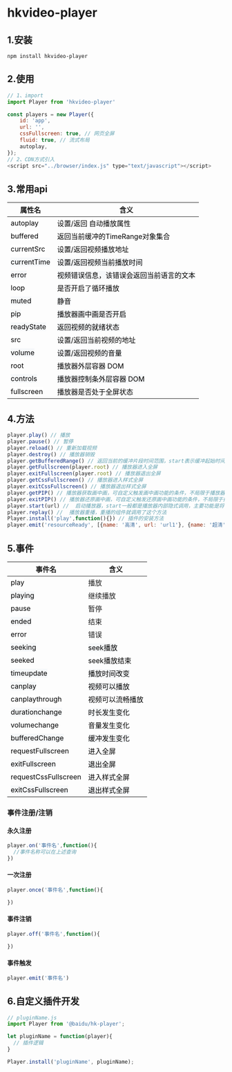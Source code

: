 # hkvideo-player
## 1.安装
```
npm install hkvideo-player
```
## 2.使用
```javascript { .theme-peacock } 
// 1、import
import Player from 'hkvideo-player'

const players = new Player({
    id: 'app',
    url: '',
    cssFullscreen: true, // 网页全屏
    fluid: true, // 流式布局
    autoplay,
});
// 2、CDN方式引入
<script src="../browser/index.js" type="text/javascript"></script>
```
## 3.常用api
| 属性名 | 含义 |
|---|---|
|<span style="color: rgb(0, 0, 0); font-family: -apple-system, system-ui, &quot;Segoe UI&quot;, Roboto, Oxygen, Ubuntu, Cantarell, &quot;Fira Sans&quot;, &quot;Droid Sans&quot;, &quot;Helvetica Neue&quot;, sans-serif; font-size: 16px; text-align: start; white-space: normal; background-color: rgb(255, 255, 255);">autoplay</span> | <span style="color: rgb(0, 0, 0); font-family: -apple-system, system-ui, &quot;Segoe UI&quot;, Roboto, Oxygen, Ubuntu, Cantarell, &quot;Fira Sans&quot;, &quot;Droid Sans&quot;, &quot;Helvetica Neue&quot;, sans-serif; font-size: 16px; white-space: normal; background-color: rgb(255, 255, 255);">设置/返回 自动播放属性</span> |  
|<span style="color: rgb(0, 0, 0); font-family: -apple-system, system-ui, &quot;Segoe UI&quot;, Roboto, Oxygen, Ubuntu, Cantarell, &quot;Fira Sans&quot;, &quot;Droid Sans&quot;, &quot;Helvetica Neue&quot;, sans-serif; font-size: 16px; text-align: start; white-space: normal; background-color: rgb(255, 255, 255);">buffered</span> | <span style="color: rgb(0, 0, 0); font-family: -apple-system, system-ui, &quot;Segoe UI&quot;, Roboto, Oxygen, Ubuntu, Cantarell, &quot;Fira Sans&quot;, &quot;Droid Sans&quot;, &quot;Helvetica Neue&quot;, sans-serif; font-size: 16px; white-space: normal; background-color: rgb(255, 255, 255);">返回当前缓冲的TimeRange对象集合</span> |
|<span style="color: rgb(0, 0, 0); font-family: -apple-system, system-ui, &quot;Segoe UI&quot;, Roboto, Oxygen, Ubuntu, Cantarell, &quot;Fira Sans&quot;, &quot;Droid Sans&quot;, &quot;Helvetica Neue&quot;, sans-serif; font-size: 16px; text-align: start; white-space: normal; background-color: rgb(255, 255, 255);">currentSrc</span> | <span style="color: rgb(0, 0, 0); font-family: -apple-system, system-ui, &quot;Segoe UI&quot;, Roboto, Oxygen, Ubuntu, Cantarell, &quot;Fira Sans&quot;, &quot;Droid Sans&quot;, &quot;Helvetica Neue&quot;, sans-serif; font-size: 16px; white-space: normal; background-color: rgb(255, 255, 255);">设置/返回视频播放地址</span> | 
|<span style="color: rgb(0, 0, 0); font-family: -apple-system, system-ui, &quot;Segoe UI&quot;, Roboto, Oxygen, Ubuntu, Cantarell, &quot;Fira Sans&quot;, &quot;Droid Sans&quot;, &quot;Helvetica Neue&quot;, sans-serif; font-size: 16px; text-align: start; white-space: normal; background-color: rgb(246, 248, 250);">currentTime</span> | <span style="color: rgb(0, 0, 0); font-family: -apple-system, system-ui, &quot;Segoe UI&quot;, Roboto, Oxygen, Ubuntu, Cantarell, &quot;Fira Sans&quot;, &quot;Droid Sans&quot;, &quot;Helvetica Neue&quot;, sans-serif; font-size: 16px; white-space: normal; background-color: rgb(246, 248, 250);">设置/返回视频当前播放时间</span> | 
|<span style="color: rgb(0, 0, 0); font-family: -apple-system, system-ui, &quot;Segoe UI&quot;, Roboto, Oxygen, Ubuntu, Cantarell, &quot;Fira Sans&quot;, &quot;Droid Sans&quot;, &quot;Helvetica Neue&quot;, sans-serif; font-size: 16px; text-align: start; white-space: normal; background-color: rgb(246, 248, 250);">error</span> | <span style="color: rgb(0, 0, 0); font-family: -apple-system, system-ui, &quot;Segoe UI&quot;, Roboto, Oxygen, Ubuntu, Cantarell, &quot;Fira Sans&quot;, &quot;Droid Sans&quot;, &quot;Helvetica Neue&quot;, sans-serif; font-size: 16px; white-space: normal; background-color: rgb(246, 248, 250);">视频错误信息，该错误会返回当前语言的文本</span> | 
|<span style="color: rgb(0, 0, 0); font-family: -apple-system, system-ui, &quot;Segoe UI&quot;, Roboto, Oxygen, Ubuntu, Cantarell, &quot;Fira Sans&quot;, &quot;Droid Sans&quot;, &quot;Helvetica Neue&quot;, sans-serif; font-size: 16px; text-align: start; white-space: normal; background-color: rgb(255, 255, 255);">loop</span> | <span style="color: rgb(0, 0, 0); font-family: -apple-system, system-ui, &quot;Segoe UI&quot;, Roboto, Oxygen, Ubuntu, Cantarell, &quot;Fira Sans&quot;, &quot;Droid Sans&quot;, &quot;Helvetica Neue&quot;, sans-serif; font-size: 16px; white-space: normal; background-color: rgb(255, 255, 255);">是否开启了循环播放</span> | 
|<span style="color: rgb(0, 0, 0); font-family: -apple-system, system-ui, &quot;Segoe UI&quot;, Roboto, Oxygen, Ubuntu, Cantarell, &quot;Fira Sans&quot;, &quot;Droid Sans&quot;, &quot;Helvetica Neue&quot;, sans-serif; font-size: 16px; text-align: start; white-space: normal; background-color: rgb(246, 248, 250);">muted</span> | <span style="color: rgb(0, 0, 0); font-family: -apple-system, system-ui, &quot;Segoe UI&quot;, Roboto, Oxygen, Ubuntu, Cantarell, &quot;Fira Sans&quot;, &quot;Droid Sans&quot;, &quot;Helvetica Neue&quot;, sans-serif; font-size: 16px; white-space: normal; background-color: rgb(246, 248, 250);">静音</span> | 
|<span style="color: rgb(0, 0, 0); font-family: -apple-system, system-ui, &quot;Segoe UI&quot;, Roboto, Oxygen, Ubuntu, Cantarell, &quot;Fira Sans&quot;, &quot;Droid Sans&quot;, &quot;Helvetica Neue&quot;, sans-serif; font-size: 16px; text-align: start; white-space: normal; background-color: rgb(246, 248, 250);">pip</span> | <span style="color: rgb(0, 0, 0); font-family: -apple-system, system-ui, &quot;Segoe UI&quot;, Roboto, Oxygen, Ubuntu, Cantarell, &quot;Fira Sans&quot;, &quot;Droid Sans&quot;, &quot;Helvetica Neue&quot;, sans-serif; font-size: 16px; white-space: normal; background-color: rgb(246, 248, 250);">播放器画中画是否开启</span> | 
|<span style="color: rgb(0, 0, 0); font-family: -apple-system, system-ui, &quot;Segoe UI&quot;, Roboto, Oxygen, Ubuntu, Cantarell, &quot;Fira Sans&quot;, &quot;Droid Sans&quot;, &quot;Helvetica Neue&quot;, sans-serif; font-size: 16px; text-align: start; white-space: normal; background-color: rgb(246, 248, 250);">readyState</span> | <span style="color: rgb(0, 0, 0); font-family: -apple-system, system-ui, &quot;Segoe UI&quot;, Roboto, Oxygen, Ubuntu, Cantarell, &quot;Fira Sans&quot;, &quot;Droid Sans&quot;, &quot;Helvetica Neue&quot;, sans-serif; font-size: 16px; white-space: normal; background-color: rgb(246, 248, 250);">返回视频的就绪状态</span> | 
|<span style="color: rgb(0, 0, 0); font-family: -apple-system, system-ui, &quot;Segoe UI&quot;, Roboto, Oxygen, Ubuntu, Cantarell, &quot;Fira Sans&quot;, &quot;Droid Sans&quot;, &quot;Helvetica Neue&quot;, sans-serif; font-size: 16px; text-align: start; white-space: normal; background-color: rgb(255, 255, 255);">src</span> | <span style="color: rgb(0, 0, 0); font-family: -apple-system, system-ui, &quot;Segoe UI&quot;, Roboto, Oxygen, Ubuntu, Cantarell, &quot;Fira Sans&quot;, &quot;Droid Sans&quot;, &quot;Helvetica Neue&quot;, sans-serif; font-size: 16px; white-space: normal; background-color: rgb(255, 255, 255);">设置/返回当前视频的地址</span> | 
|<span style="color: rgb(0, 0, 0); font-family: -apple-system, system-ui, &quot;Segoe UI&quot;, Roboto, Oxygen, Ubuntu, Cantarell, &quot;Fira Sans&quot;, &quot;Droid Sans&quot;, &quot;Helvetica Neue&quot;, sans-serif; font-size: 16px; text-align: start; white-space: normal; background-color: rgb(246, 248, 250);">volume</span> | <span style="color: rgb(0, 0, 0); font-family: -apple-system, system-ui, &quot;Segoe UI&quot;, Roboto, Oxygen, Ubuntu, Cantarell, &quot;Fira Sans&quot;, &quot;Droid Sans&quot;, &quot;Helvetica Neue&quot;, sans-serif; font-size: 16px; white-space: normal; background-color: rgb(246, 248, 250);">设置/返回视频的音量</span> | 
|<span style="color: rgb(0, 0, 0); font-family: -apple-system, system-ui, &quot;Segoe UI&quot;, Roboto, Oxygen, Ubuntu, Cantarell, &quot;Fira Sans&quot;, &quot;Droid Sans&quot;, &quot;Helvetica Neue&quot;, sans-serif; font-size: 16px; text-align: start; white-space: normal; background-color: rgb(255, 255, 255);">root</span> | <span style="color: rgb(0, 0, 0); font-family: -apple-system, system-ui, &quot;Segoe UI&quot;, Roboto, Oxygen, Ubuntu, Cantarell, &quot;Fira Sans&quot;, &quot;Droid Sans&quot;, &quot;Helvetica Neue&quot;, sans-serif; font-size: 16px; white-space: normal; background-color: rgb(255, 255, 255);">播放器外层容器 DOM</span> | 
|<span style="color: rgb(0, 0, 0); font-family: -apple-system, system-ui, &quot;Segoe UI&quot;, Roboto, Oxygen, Ubuntu, Cantarell, &quot;Fira Sans&quot;, &quot;Droid Sans&quot;, &quot;Helvetica Neue&quot;, sans-serif; font-size: 16px; text-align: start; white-space: normal; background-color: rgb(246, 248, 250);">controls</span> | <span style="color: rgb(0, 0, 0); font-family: -apple-system, system-ui, &quot;Segoe UI&quot;, Roboto, Oxygen, Ubuntu, Cantarell, &quot;Fira Sans&quot;, &quot;Droid Sans&quot;, &quot;Helvetica Neue&quot;, sans-serif; font-size: 16px; white-space: normal; background-color: rgb(246, 248, 250);">播放器控制条外层容器 DOM</span> | 
|<span style="color: rgb(0, 0, 0); font-family: -apple-system, system-ui, &quot;Segoe UI&quot;, Roboto, Oxygen, Ubuntu, Cantarell, &quot;Fira Sans&quot;, &quot;Droid Sans&quot;, &quot;Helvetica Neue&quot;, sans-serif; font-size: 16px; text-align: start; white-space: normal; background-color: rgb(255, 255, 255);">fullscreen</span> | <span style="color: rgb(0, 0, 0); font-family: -apple-system, system-ui, &quot;Segoe UI&quot;, Roboto, Oxygen, Ubuntu, Cantarell, &quot;Fira Sans&quot;, &quot;Droid Sans&quot;, &quot;Helvetica Neue&quot;, sans-serif; font-size: 16px; white-space: normal;">播放器是否处于全屏状态</span> | 

## 4.方法
```javascript { .theme-peacock }
player.play() // 播放
player.pause() // 暂停
player.reload() // 重新加载视频
player.destroy() // 播放器销毁
player.getBufferedRange() // 返回当前的缓冲片段时间范围，start表示缓冲起始时间，end表示缓存截止时间
player.getFullscreen(player.root) // 播放器进入全屏
player.exitFullscreen(player.root) // 播放器退出全屏
player.getCssFullscreen() // 播放器进入样式全屏
player.exitCssFullscreen() // 播放器退出样式全屏
player.getPIP() // 播放器获取画中画，可自定义触发画中画功能的条件，不局限于播放器控件中使用
player.exitPIP() // 播放器还原画中画，可自定义触发还原画中画功能的条件，不局限于播放器控件中使用
player.start(url) //  启动播放器，start一般都是播放器内部隐式调用，主要功能是将video添加到DOM
player.replay() //  播放器重播，重播的组件就调用了这个方法
Player.install('play',function(){}) // 插件的安装方法
player.emit('resourceReady', [{name: '高清', url: 'url1'}, {name: '超清', url: 'url2'}]); // 清晰读切换
```
## 5.事件
|事件名 | 含义 | 
|---|---|
|<span style="color: rgb(0, 0, 0); font-family: -apple-system, system-ui, &quot;Segoe UI&quot;, Roboto, Oxygen, Ubuntu, Cantarell, &quot;Fira Sans&quot;, &quot;Droid Sans&quot;, &quot;Helvetica Neue&quot;, sans-serif; font-size: 16px; text-align: start; white-space: normal; background-color: rgb(255, 255, 255);">play</span> | 播放 | 
|<span style="color: rgb(0, 0, 0); font-family: -apple-system, system-ui, &quot;Segoe UI&quot;, Roboto, Oxygen, Ubuntu, Cantarell, &quot;Fira Sans&quot;, &quot;Droid Sans&quot;, &quot;Helvetica Neue&quot;, sans-serif; font-size: 16px; text-align: start; white-space: normal; background-color: rgb(246, 248, 250);">playing</span> | <div style="text-align: start;">继续播放</div> | 
|<span style="color: rgb(0, 0, 0); font-family: -apple-system, system-ui, &quot;Segoe UI&quot;, Roboto, Oxygen, Ubuntu, Cantarell, &quot;Fira Sans&quot;, &quot;Droid Sans&quot;, &quot;Helvetica Neue&quot;, sans-serif; font-size: 16px; text-align: start; white-space: normal; background-color: rgb(255, 255, 255);">pause</span> | 暂停 | 
|<span style="color: rgb(0, 0, 0); font-family: -apple-system, system-ui, &quot;Segoe UI&quot;, Roboto, Oxygen, Ubuntu, Cantarell, &quot;Fira Sans&quot;, &quot;Droid Sans&quot;, &quot;Helvetica Neue&quot;, sans-serif; font-size: 16px; text-align: start; white-space: normal; background-color: rgb(246, 248, 250);">ended</span> | 结束 | 
|<span style="color: rgb(0, 0, 0); font-family: -apple-system, system-ui, &quot;Segoe UI&quot;, Roboto, Oxygen, Ubuntu, Cantarell, &quot;Fira Sans&quot;, &quot;Droid Sans&quot;, &quot;Helvetica Neue&quot;, sans-serif; font-size: 16px; text-align: start; white-space: normal; background-color: rgb(255, 255, 255);">error</span> | 错误 | 
|<span style="color: rgb(0, 0, 0); font-family: -apple-system, system-ui, &quot;Segoe UI&quot;, Roboto, Oxygen, Ubuntu, Cantarell, &quot;Fira Sans&quot;, &quot;Droid Sans&quot;, &quot;Helvetica Neue&quot;, sans-serif; font-size: 16px; text-align: start; white-space: normal; background-color: rgb(246, 248, 250);">seeking</span> | <span style="color: rgb(0, 0, 0); font-family: -apple-system, system-ui, &quot;Segoe UI&quot;, Roboto, Oxygen, Ubuntu, Cantarell, &quot;Fira Sans&quot;, &quot;Droid Sans&quot;, &quot;Helvetica Neue&quot;, sans-serif; font-size: 16px; text-align: start; white-space: normal; background-color: rgb(246, 248, 250);">seek播放</span><br> | 
|<span style="color: rgb(0, 0, 0); font-family: -apple-system, system-ui, &quot;Segoe UI&quot;, Roboto, Oxygen, Ubuntu, Cantarell, &quot;Fira Sans&quot;, &quot;Droid Sans&quot;, &quot;Helvetica Neue&quot;, sans-serif; font-size: 16px; text-align: start; white-space: normal;">seeked</span> | <span style="color: rgb(0, 0, 0); font-family: -apple-system, system-ui, &quot;Segoe UI&quot;, Roboto, Oxygen, Ubuntu, Cantarell, &quot;Fira Sans&quot;, &quot;Droid Sans&quot;, &quot;Helvetica Neue&quot;, sans-serif; font-size: 16px; text-align: start; white-space: normal; background-color: rgb(255, 255, 255);">seek播放结束</span> | 
|<span style="color: rgb(0, 0, 0); font-family: -apple-system, system-ui, &quot;Segoe UI&quot;, Roboto, Oxygen, Ubuntu, Cantarell, &quot;Fira Sans&quot;, &quot;Droid Sans&quot;, &quot;Helvetica Neue&quot;, sans-serif; font-size: 16px; text-align: start; white-space: normal; background-color: rgb(246, 248, 250);">timeupdate</span> | <span style="color: rgb(0, 0, 0); font-family: -apple-system, system-ui, &quot;Segoe UI&quot;, Roboto, Oxygen, Ubuntu, Cantarell, &quot;Fira Sans&quot;, &quot;Droid Sans&quot;, &quot;Helvetica Neue&quot;, sans-serif; font-size: 16px; text-align: start; white-space: normal; background-color: rgb(246, 248, 250);">播放时间改变</span> | 
|<span style="color: rgb(0, 0, 0); font-family: -apple-system, system-ui, &quot;Segoe UI&quot;, Roboto, Oxygen, Ubuntu, Cantarell, &quot;Fira Sans&quot;, &quot;Droid Sans&quot;, &quot;Helvetica Neue&quot;, sans-serif; font-size: 16px; text-align: start; white-space: normal; background-color: rgb(246, 248, 250);">canplay</span><br> | <span style="color: rgb(0, 0, 0); font-family: -apple-system, system-ui, &quot;Segoe UI&quot;, Roboto, Oxygen, Ubuntu, Cantarell, &quot;Fira Sans&quot;, &quot;Droid Sans&quot;, &quot;Helvetica Neue&quot;, sans-serif; font-size: 16px; text-align: start; white-space: normal; background-color: rgb(246, 248, 250);">视频可以播放</span> | 
|<span style="color: rgb(0, 0, 0); font-family: -apple-system, system-ui, &quot;Segoe UI&quot;, Roboto, Oxygen, Ubuntu, Cantarell, &quot;Fira Sans&quot;, &quot;Droid Sans&quot;, &quot;Helvetica Neue&quot;, sans-serif; font-size: 16px; text-align: start; white-space: normal; background-color: rgb(255, 255, 255);">canplaythrough</span> | <span style="color: rgb(0, 0, 0); font-family: -apple-system, system-ui, &quot;Segoe UI&quot;, Roboto, Oxygen, Ubuntu, Cantarell, &quot;Fira Sans&quot;, &quot;Droid Sans&quot;, &quot;Helvetica Neue&quot;, sans-serif; font-size: 16px; text-align: start; white-space: normal; background-color: rgb(255, 255, 255);">视频可以流畅播放</span> | 
|<span style="color: rgb(0, 0, 0); font-family: -apple-system, system-ui, &quot;Segoe UI&quot;, Roboto, Oxygen, Ubuntu, Cantarell, &quot;Fira Sans&quot;, &quot;Droid Sans&quot;, &quot;Helvetica Neue&quot;, sans-serif; font-size: 16px; text-align: start; white-space: normal; background-color: rgb(246, 248, 250);">durationchange</span> | <span style="color: rgb(0, 0, 0); font-family: -apple-system, system-ui, &quot;Segoe UI&quot;, Roboto, Oxygen, Ubuntu, Cantarell, &quot;Fira Sans&quot;, &quot;Droid Sans&quot;, &quot;Helvetica Neue&quot;, sans-serif; font-size: 16px; text-align: start; white-space: normal; background-color: rgb(246, 248, 250);">时长发生变化</span> | 
|<span style="color: rgb(0, 0, 0); font-family: -apple-system, system-ui, &quot;Segoe UI&quot;, Roboto, Oxygen, Ubuntu, Cantarell, &quot;Fira Sans&quot;, &quot;Droid Sans&quot;, &quot;Helvetica Neue&quot;, sans-serif; font-size: 16px; text-align: start; white-space: normal;">volumechange</span> | <span style="color: rgb(0, 0, 0); font-family: -apple-system, system-ui, &quot;Segoe UI&quot;, Roboto, Oxygen, Ubuntu, Cantarell, &quot;Fira Sans&quot;, &quot;Droid Sans&quot;, &quot;Helvetica Neue&quot;, sans-serif; font-size: 16px; text-align: start; white-space: normal; background-color: rgb(255, 255, 255);">音量发生变化</span> | 
|<span style="color: rgb(0, 0, 0); font-family: -apple-system, system-ui, &quot;Segoe UI&quot;, Roboto, Oxygen, Ubuntu, Cantarell, &quot;Fira Sans&quot;, &quot;Droid Sans&quot;, &quot;Helvetica Neue&quot;, sans-serif; font-size: 16px; text-align: start; white-space: normal; background-color: rgb(246, 248, 250);">bufferedChange</span> | <span style="color: rgb(0, 0, 0); font-family: -apple-system, system-ui, &quot;Segoe UI&quot;, Roboto, Oxygen, Ubuntu, Cantarell, &quot;Fira Sans&quot;, &quot;Droid Sans&quot;, &quot;Helvetica Neue&quot;, sans-serif; font-size: 16px; text-align: start; white-space: normal; background-color: rgb(246, 248, 250);">缓冲发生变化</span> | 
|<span style="color: rgb(0, 0, 0); font-family: -apple-system, system-ui, &quot;Segoe UI&quot;, Roboto, Oxygen, Ubuntu, Cantarell, &quot;Fira Sans&quot;, &quot;Droid Sans&quot;, &quot;Helvetica Neue&quot;, sans-serif; font-size: 16px; text-align: start; white-space: normal;">requestFullscreen</span> | <span style="color: rgb(0, 0, 0); font-family: -apple-system, system-ui, &quot;Segoe UI&quot;, Roboto, Oxygen, Ubuntu, Cantarell, &quot;Fira Sans&quot;, &quot;Droid Sans&quot;, &quot;Helvetica Neue&quot;, sans-serif; font-size: 16px; text-align: start; white-space: normal; background-color: rgb(255, 255, 255);">进入全屏</span> | 
|<span style="color: rgb(0, 0, 0); font-family: -apple-system, system-ui, &quot;Segoe UI&quot;, Roboto, Oxygen, Ubuntu, Cantarell, &quot;Fira Sans&quot;, &quot;Droid Sans&quot;, &quot;Helvetica Neue&quot;, sans-serif; font-size: 16px; text-align: start; white-space: normal; background-color: rgb(246, 248, 250);">exitFullscreen</span> | <span style="color: rgb(0, 0, 0); font-family: -apple-system, system-ui, &quot;Segoe UI&quot;, Roboto, Oxygen, Ubuntu, Cantarell, &quot;Fira Sans&quot;, &quot;Droid Sans&quot;, &quot;Helvetica Neue&quot;, sans-serif; font-size: 16px; text-align: start; white-space: normal; background-color: rgb(246, 248, 250);">退出全屏</span> | 
|<span style="color: rgb(0, 0, 0); font-family: -apple-system, system-ui, &quot;Segoe UI&quot;, Roboto, Oxygen, Ubuntu, Cantarell, &quot;Fira Sans&quot;, &quot;Droid Sans&quot;, &quot;Helvetica Neue&quot;, sans-serif; font-size: 16px; text-align: start; white-space: normal; background-color: rgb(255, 255, 255);">requestCssFullscreen</span> | <span style="color: rgb(0, 0, 0); font-family: -apple-system, system-ui, &quot;Segoe UI&quot;, Roboto, Oxygen, Ubuntu, Cantarell, &quot;Fira Sans&quot;, &quot;Droid Sans&quot;, &quot;Helvetica Neue&quot;, sans-serif; font-size: 16px; text-align: start; white-space: normal; background-color: rgb(255, 255, 255);">进入样式全屏</span> | 
|<span style="color: rgb(0, 0, 0); font-family: -apple-system, system-ui, &quot;Segoe UI&quot;, Roboto, Oxygen, Ubuntu, Cantarell, &quot;Fira Sans&quot;, &quot;Droid Sans&quot;, &quot;Helvetica Neue&quot;, sans-serif; font-size: 16px; text-align: start; white-space: normal; background-color: rgb(246, 248, 250);">exitCssFullscreen</span> | <span style="color: rgb(0, 0, 0); font-family: -apple-system, system-ui, &quot;Segoe UI&quot;, Roboto, Oxygen, Ubuntu, Cantarell, &quot;Fira Sans&quot;, &quot;Droid Sans&quot;, &quot;Helvetica Neue&quot;, sans-serif; font-size: 16px; text-align: start; white-space: normal; background-color: rgb(246, 248, 250);">退出样式全屏</span> | 
### 事件注册/注销
#### 永久注册
```javascript { .theme-peacock }
player.on('事件名',function(){
  //事件名称可以在上述查询
})
```
#### 一次注册
```javascript { .theme-peacock }
player.once('事件名',function(){

})
```
#### 事件注销
```javascript { .theme-peacock }
player.off('事件名',function(){

})
```
#### 事件触发
```javascript { .theme-peacock }
player.emit('事件名')
```




## 6.自定义插件开发
```javascript { .theme-peacock }
// pluginName.js
import Player from '@baidu/hk-player';

let pluginName = function(player){
  // 插件逻辑
}

Player.install('pluginName', pluginName);
```
